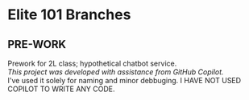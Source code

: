 # Elite 101 Branches
## PRE-WORK
Prework for 2L class; hypothetical chatbot service.<br>
*This project was developed with assistance from GitHub Copilot.*<br>
I've used it solely for naming and minor debbuging. I HAVE NOT USED COPILOT TO WRITE ANY CODE.
